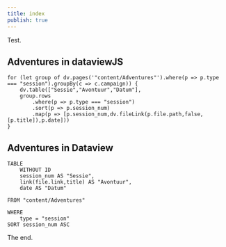 ```yaml
---
title: index
publish: true
---
```

Test.
## Adventures in dataviewJS
```dataviewjs
for (let group of dv.pages('"content/Adventures"').where(p => p.type === "session").groupBy(c => c.campaign)) {
	dv.table(["Sessie","Avontuur","Datum"],
	group.rows
		.where(p => p.type === "session")
		.sort(p => p.session_num)
		.map(p => [p.session_num,dv.fileLink(p.file.path,false,[p.title]),p.date]))
}
```

## Adventures in Dataview
```dataview
TABLE 
	WITHOUT ID
	session_num AS "Sessie",
	link(file.link,title) AS "Avontuur", 
	date AS "Datum"

FROM "content/Adventures"

WHERE 
	type = "session"
SORT session_num ASC
```

The end.
